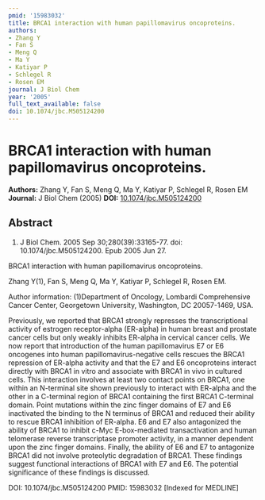 ```yaml
---
pmid: '15983032'
title: BRCA1 interaction with human papillomavirus oncoproteins.
authors:
- Zhang Y
- Fan S
- Meng Q
- Ma Y
- Katiyar P
- Schlegel R
- Rosen EM
journal: J Biol Chem
year: '2005'
full_text_available: false
doi: 10.1074/jbc.M505124200
---
```


# BRCA1 interaction with human papillomavirus oncoproteins.
**Authors:** Zhang Y, Fan S, Meng Q, Ma Y, Katiyar P, Schlegel R, Rosen EM
**Journal:** J Biol Chem (2005)
**DOI:** [10.1074/jbc.M505124200](https://doi.org/10.1074/jbc.M505124200)

## Abstract

1. J Biol Chem. 2005 Sep 30;280(39):33165-77. doi: 10.1074/jbc.M505124200. Epub 
2005 Jun 27.

BRCA1 interaction with human papillomavirus oncoproteins.

Zhang Y(1), Fan S, Meng Q, Ma Y, Katiyar P, Schlegel R, Rosen EM.

Author information:
(1)Department of Oncology, Lombardi Comprehensive Cancer Center, Georgetown 
University, Washington, DC 20057-1469, USA.

Previously, we reported that BRCA1 strongly represses the transcriptional 
activity of estrogen receptor-alpha (ER-alpha) in human breast and prostate 
cancer cells but only weakly inhibits ER-alpha in cervical cancer cells. We now 
report that introduction of the human papillomavirus E7 or E6 oncogenes into 
human papillomavirus-negative cells rescues the BRCA1 repression of ER-alpha 
activity and that the E7 and E6 oncoproteins interact directly with BRCA1 in 
vitro and associate with BRCA1 in vivo in cultured cells. This interaction 
involves at least two contact points on BRCA1, one within an N-terminal site 
shown previously to interact with ER-alpha and the other in a C-terminal region 
of BRCA1 containing the first BRCA1 C-terminal domain. Point mutations within 
the zinc finger domains of E7 and E6 inactivated the binding to the N terminus 
of BRCA1 and reduced their ability to rescue BRCA1 inhibition of ER-alpha. E6 
and E7 also antagonized the ability of BRCA1 to inhibit c-Myc E-box-mediated 
transactivation and human telomerase reverse transcriptase promoter activity, in 
a manner dependent upon the zinc finger domains. Finally, the ability of E6 and 
E7 to antagonize BRCA1 did not involve proteolytic degradation of BRCA1. These 
findings suggest functional interactions of BRCA1 with E7 and E6. The potential 
significance of these findings is discussed.

DOI: 10.1074/jbc.M505124200
PMID: 15983032 [Indexed for MEDLINE]
